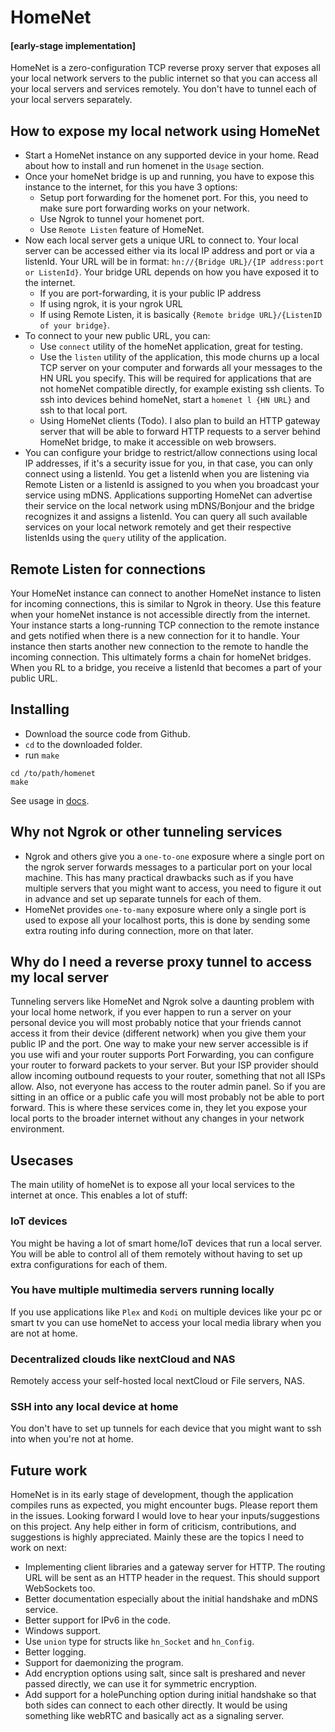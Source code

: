 # HomeNet

#### [early-stage implementation]

HomeNet is a zero-configuration TCP reverse proxy server that exposes all your local network servers to the public internet so that you can access all your local servers and services remotely. You don't have to tunnel each of your local servers separately.

## How to expose my local network using HomeNet

- Start a HomeNet instance on any supported device in your home. Read about how to install and run homenet in the `Usage` section.
- Once your homeNet bridge is up and running, you have to expose this instance to the internet, for this you have 3 options:
    - Setup port forwarding for the homenet port. For this, you need to make sure port forwarding works on your network.
    - Use Ngrok to tunnel your homenet port.
    - Use `Remote Listen` feature of HomeNet.
- Now each local server gets a unique URL to connect to. Your local server can be accessed either via its local IP address and port or via a listenId. Your URL will be in format: `hn://{Bridge URL}/{IP address:port or ListenId}`. Your bridge URL depends on how you have exposed it to the internet. 
    - If you are port-forwarding, it is your public IP address
    - If using ngrok, it is your ngrok URL
    - If using Remote Listen, it is basically `{Remote bridge URL}/{ListenID of your bridge}`.
- To connect to your new public URL, you can:
    - Use `connect` utility of the homeNet application, great for testing.
    - Use the `listen` utility of the application, this mode churns up a local TCP server on your computer and forwards all your messages to the HN URL you specify. This will be required for applications that are not homeNet compatible directly, for example existing ssh clients. To ssh into devices behind homeNet, start a `homenet l {HN URL}` and ssh to that local port.
    - Using HomeNet clients (Todo). I also plan to build an HTTP gateway server that will be able to forward HTTP requests to a server behind HomeNet bridge, to make it accessible on web browsers.
- You can configure your bridge to restrict/allow connections using local IP addresses, if it's a security issue for you, in that case, you can only connect using a listenId. You get a listenId when you are listening via Remote Listen or a listenId is assigned to you when you broadcast your service using mDNS. Applications supporting HomeNet can advertise their service on the local network using mDNS/Bonjour and the bridge recognizes it and assigns a listenId. You can query all such available services on your local network remotely and get their respective listenIds using the `query` utility of the application.

## Remote Listen for connections

Your HomeNet instance can connect to another HomeNet instance to listen for incoming connections, this is similar to Ngrok in theory. Use this feature when your homeNet instance is not accessible directly from the internet. Your instance starts a long-running TCP connection to the remote instance and gets notified when there is a new connection for it to handle. Your instance then starts another new connection to the remote to handle the incoming connection. This ultimately forms a chain for homeNet bridges. When you RL to a bridge, you receive a listenId that becomes a part of your public URL.

## Installing

- Download the source code from Github.
- `cd` to the downloaded folder.
- run `make`

```(bash)
cd /to/path/homenet
make
```

See usage in [docs](docs/usage).

## Why not Ngrok or other tunneling services

- Ngrok and others give you a `one-to-one` exposure where a single port on the ngrok server forwards messages to a particular port on your local machine. This has many practical drawbacks such as if you have multiple servers that you might want to access, you need to figure it out in advance and set up separate tunnels for each of them. 
- HomeNet provides `one-to-many` exposure where only a single port is used to expose all your localhost ports, this is done by sending some extra routing info during connection, more on that later.

## Why do I need a reverse proxy tunnel to access my local server

Tunneling servers like HomeNet and Ngrok solve a daunting problem with your local home network, if you ever happen to run a server on your personal device you will most probably notice that your friends cannot access it from their device (different network) when you give them your public IP and the port. One way to make your new server accessible is if you use wifi and your router supports Port Forwarding, you can configure your router to forward packets to your server. But your ISP provider should allow incoming outbound requests to your router, something that not all ISPs allow. Also, not everyone has access to the router admin panel. So if you are sitting in an office or a public cafe you will most probably not be able to port forward. This is where these services come in, they let you expose your local ports to the broader internet without any changes in your network environment.


## Usecases

The main utility of homeNet is to expose all your local services to the internet at once. This enables a lot of stuff:

### IoT devices

You might be having a lot of smart home/IoT devices that run a local server. You will be able to control all of them remotely without having to set up extra configurations for each of them.

### You have multiple multimedia servers running locally

If you use applications like `Plex` and `Kodi` on multiple devices like your pc or smart tv you can use homeNet to access your local media library when you are not at home.

### Decentralized clouds like nextCloud and NAS

Remotely access your self-hosted local nextCloud or File servers, NAS.

### SSH into any local device at home

You don't have to set up tunnels for each device that you might want to ssh into when you're not at home.

## Future work

HomeNet is in its early stage of development, though the application compiles runs as expected, you might encounter bugs. Please report them in the issues. Looking forward I would love to hear your inputs/suggestions on this project. Any help either in form of criticism, contributions, and suggestions is highly appreciated. Mainly these are the topics I need to work on next:

- Implementing client libraries and a gateway server for HTTP. The routing URL will be sent as an HTTP header in the request. This should support WebSockets too.
- Better documentation especially about the initial handshake and mDNS service.
- Better support for IPv6 in the code.
- Windows support.
- Use `union` type for structs like `hn_Socket` and `hn_Config`.
- Better logging.
- Support for daemonizing the program.
- Add encryption options using salt, since salt is preshared and never passed directly, we can use it for symmetric encryption.
- Add support for a holePunching option during initial handshake so that both sides can connect to each other directly. It would be using something like webRTC and basically act as a signaling server.

